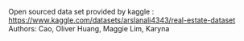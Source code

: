 Open sourced data set provided by kaggle : https://www.kaggle.com/datasets/arslanali4343/real-estate-dataset
Authors: 
Cao, Oliver
Huang, Maggie
Lim, Karyna 
